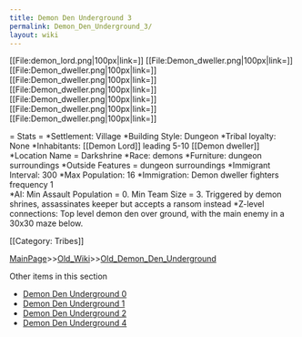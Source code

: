 ```yaml
---
title: Demon Den Underground 3
permalink: Demon_Den_Underground_3/
layout: wiki
---
```

[[File:demon_lord.png|100px|link=]]
[[File:Demon_dweller.png|100px|link=]]
[[File:Demon_dweller.png|100px|link=]]
[[File:Demon_dweller.png|100px|link=]]
[[File:Demon_dweller.png|100px|link=]]
[[File:Demon_dweller.png|100px|link=]]
[[File:Demon_dweller.png|100px|link=]]
[[File:Demon_dweller.png|100px|link=]]

= Stats =
*Settlement: Village
*Building Style: Dungeon
*Tribal loyalty: None
*Inhabitants: [[Demon Lord]] leading 5-10 [[Demon dweller]]
*Location Name = Darkshrine
*Race: demons
*Furniture:  dungeon surroundings
*Outside Features = dungeon surroundings 
*Immigrant Interval: 300
*Max Population: 16 
*Immigration: Demon dweller fighters frequency 1  
*AI: Min Assault Population = 0. Min Team Size = 3. Triggered by demon shrines, assassinates keeper but accepts a ransom instead 
*Z-level connections: Top level demon den over ground, with the main enemy in a 30x30 maze below.   

[[Category: Tribes]]

[MainPage](/keeperrl_wiki/ "wikilink")>>[Old_Wiki](/keeperrl_wiki/Old_Wiki "wikilink")>>[Old_Demon_Den_Underground](/keeperrl_wiki/Old_Demon_Den_Underground "wikilink")

Other items in this section
-    [Demon Den Underground 0](/keeperrl_wiki/Demon_Den_Underground_0 "wikilink")
-    [Demon Den Underground 1](/keeperrl_wiki/Demon_Den_Underground_1 "wikilink")
-    [Demon Den Underground 2](/keeperrl_wiki/Demon_Den_Underground_2 "wikilink")
-    [Demon Den Underground 4](/keeperrl_wiki/Demon_Den_Underground_4 "wikilink")
